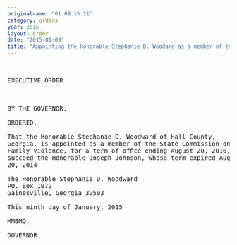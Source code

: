 ```yaml
---
originalname: "01.09.15.21"
category: orders
year: 2015
layout: order
date: "2015-01-09"
title: "Appointing the Honorable Stephanie D. Woodard as a member of the State Commission on Family Violence"
---
```

<pre>
 

EXECUTIVE ORDER

 

BY THE GOVERNOR:

ORDERED:

That the Honorable Stephanie D. Woodward of Hall County,
Georgia, is appointed as a member of the State Commission on
Family Violence, for a term of ofﬁce ending August 20, 2016, to
succeed the Honorable Joseph Johnson, whose term expired August
20, 2014.

The Honorable Stephanie D. Woodward
PO. Box 1072
Gainesville, Georgia 30503

This ninth day of January, 2015

MMBMQ,

GOVERNOR

 

</pre>
